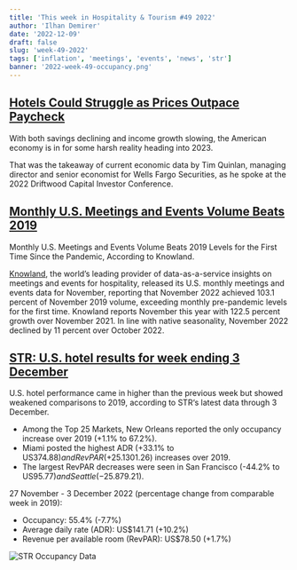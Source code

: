 ```yaml
---
title: 'This week in Hospitality & Tourism #49 2022'
author: 'Ilhan Demirer'
date: '2022-12-09'
draft: false
slug: 'week-49-2022'
tags: ['inflation', 'meetings', 'events', 'news', 'str']
banner: '2022-week-49-occupancy.png'
---
```


## [Hotels Could Struggle as Prices Outpace Paycheck](https://www.costar.com/article/1573688394/hotels-could-struggle-as-prices-outpace-paychecks)

With both savings declining and income growth slowing, the American economy is in for some harsh reality heading into 2023.

That was the takeaway of current economic data by Tim Quinlan, managing director and senior economist for Wells Fargo Securities, as he spoke at the 2022 Driftwood Capital Investor Conference.

## [Monthly U.S. Meetings and Events Volume Beats 2019](https://www.hospitalitynet.org/news/4113918.html)

Monthly U.S. Meetings and Events Volume Beats 2019 Levels for the First Time Since the Pandemic, According to Knowland.

[Knowland](https://www.knowland.com/), the world’s leading provider of data-as-a-service insights on meetings and events for hospitality, released its U.S. monthly meetings and events data for November, reporting that November 2022 achieved 103.1 percent of November 2019 volume, exceeding monthly pre-pandemic levels for the first time. Knowland reports November this year with 122.5 percent growth over November 2021. In line with native seasonality, November 2022 declined by 11 percent over October 2022.

## [STR: U.S. hotel results for week ending 3 December](https://str.com/press-release/str-us-hotel-results-week-ending-3-december)

U.S. hotel performance came in higher than the previous week but showed weakened comparisons to 2019, according to STR‘s latest data through 3 December.

- Among the Top 25 Markets, New Orleans reported the only occupancy increase over 2019 (+1.1% to 67.2%).
- Miami posted the highest ADR (+33.1% to US$374.88) and RevPAR (+25.1% to US$301.26) increases over 2019.
- The largest RevPAR decreases were seen in San Francisco (-44.2% to US$95.77) and Seattle (-25.8% to US$79.21).

27 November - 3 December 2022 (percentage change from comparable week in 2019):

- Occupancy: 55.4% (-7.7%)
- Average daily rate (ADR): US$141.71 (+10.2%)
- Revenue per available room (RevPAR): US$78.50 (+1.7%)

![STR Occupancy Data](/images/blogimages/2022-week-49-occupancy.png)
